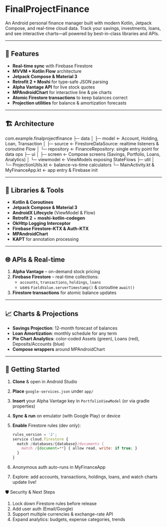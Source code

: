 # FinalProjectFinance

An Android personal finance manager built with modern Kotlin, Jetpack Compose, and real-time cloud data. Track your savings, investments, loans, and see interactive charts—all powered by best-in-class libraries and APIs.

---

## 🚀 Features

- **Real-time sync** with Firebase Firestore
- **MVVM + Kotlin Flow** architecture
- **Jetpack Compose & Material 3**
- **Retrofit 2 + Moshi** for type-safe JSON parsing
- **Alpha Vantage API** for live stock quotes
- **MPAndroidChart** for interactive line & pie charts
- **Atomic Firestore transactions** to keep balances correct
- **Projection utilities** for balance & amortization forecasts

---

## 🏗 Architecture

com.example.finalprojectfinance
├─ data
│ ├─ model ← Account, Holding, Loan, Transaction
│ ├─ source ← FirestoreDataSource: realtime listeners & coroutine Flow
│ └─ repository ← FinanceRepository: single entry point for data ops
├─ ui
│ ├─ screen ← Compose screens (Savings, Portfolio, Loans, Analytics)
│ └─ viewmodel ← ViewModels exposing StateFlows
├─ util
│ └─ ProjectionUtils.kt ← balance-vs-time calculators
└─ MainActivity.kt & MyFinanceApp.kt ← app entry & Firebase init

---

## 🔧 Libraries & Tools

- **Kotlin & Coroutines**
- **Jetpack Compose & Material 3**
- **AndroidX Lifecycle** (ViewModel & Flow)
- **Retrofit 2** + **moshi-kotlin-codegen**
- **OkHttp Logging Interceptor**
- **Firebase Firestore-KTX & Auth-KTX**
- **MPAndroidChart**
- **KAPT** for annotation processing

---

## 🌐 APIs & Real-time

1. **Alpha Vantage** – on-demand stock pricing
2. **Firebase Firestore** – real-time collections:
    - `accounts`, `transactions`, `holdings`, `loans`
    - uses `FieldValue.serverTimestamp()` & coroutine `await()`
3. **Firestore transactions** for atomic balance updates

---

## 📈 Charts & Projections

- **Savings Projection**: 12-month forecast of balances
- **Loan Amortization**: monthly schedule for any term
- **Pie Chart Analytics**: color-coded Assets (green), Loans (red), Deposits/Accounts (blue)
- **Compose wrappers** around MPAndroidChart

---

## 🏁 Getting Started

1. **Clone** & open in Android Studio
2. **Place** `google-services.json` under `app/`
3. **Insert** your Alpha Vantage key in `PortfolioViewModel` (or via gradle properties)
4. **Sync & run** on emulator (with Google Play) or device
5. **Enable** Firestore rules (dev only):
   ```js
   rules_version = '2';
   service cloud.firestore {
     match /databases/{database}/documents {
       match /{document=**} { allow read, write: if true; }
     }
   }
6. Anonymous auth auto-runs in MyFinanceApp

7. Explore: add accounts, transactions, holdings, loans, and watch charts update live!

🛡️ Security & Next Steps
1. Lock down Firestore rules before release
2. Add user auth (Email/Google)
3. Support multiple currencies & exchange-rate API
4. Expand analytics: budgets, expense categories, trends

